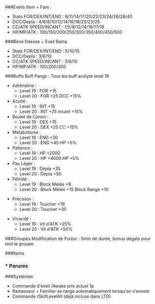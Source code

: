 ###Eveils Item + Fam :
* Stats FOR/DEX/INT/END : 8/11/14/17/20/22/23/24/26/28/40
* DCC/Depla : 4/6/8/10/12/14/16/18/20/23/25
* CC/ATK SPEED/INCANT : 1/5/8/12/14/16/17/18
* HP/MP/ATK : 100/150/200/250/300/350/400/450/500

###Béné Déesse + Eveil Rama
* Stats FOR/DEX/INT/END : 5/10/15
* DCC/Depla : 3/6/10
* CC/ATK SPEED/INCANT : 3/6/10
* HP/MP/ATK : 100/200/300

###Buffs
Buff Pangs : Tous les buff acolyte level 19
* Adrénaline :
    * Level 19 : FOR +15
    * Level 20 : FOR +25 DCC +15%
* Acuité :
    * Level 19 : INT +15
    * Level 20 : INT +25 Incant +15%
* Boulet de Canon :
    * Level 19 : DEX +15
    * Level 20 : DEX +25 CC +15%
* Métabolisme :
    * Level 19 : END +30
    * Level 20 : END +45 HP +5%
* Patience :
    * Level 19 : HP +2000
    * Level 20 : HP +4000 HP +5%
* Pas Léger :
    * Level 19 : Dépla +35
    * Level 20 : Dépla +50
* Félinité :
    * Level 19 : Block Mélée +8
    * Level 20 : Block Mélée +15 Block Range +10
- Précision :
    * Level 19 : Toucher +19
    * Level 20 : Toucher +30
* Vivacité :
    * Level 19 : Vit d'ATK +25%
    * Level 20 : Vit d'ATK +50%

###Groupes
Modification de Fureur :
5min de durée, bonus dégats pour tout le groupe

###Items
### * Parures
###Systèmes
- Commande d'eveil /Awake prix actuel 1p
- Ramasseur + Familier se range automatiquement lorsqu'on s'envole
- Commande /SkillLevelAll (déjà incluse dans LTD)